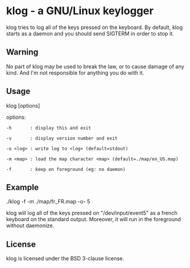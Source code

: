 klog - a GNU/Linux keylogger
============================

klog tries to log all of the keys pressed on the keyboard.
By default, klog starts as a daemon and you should send SIGTERM
in order to stop it.

Warning
-------
No part of klog may be used to break the law, or to cause damage of any
kind. And I'm not responsible for anything you do with it.

Usage
-----
klog [options] <eventid>

options:

	-h       : display this and exit
	
	-v       : display version number and exit
	
	-o <log> : write log to <log> (default=stdout)
	
	-m <map> : load the map character <map> (default=./map/en_US.map)
	
	-f       : keep on foreground (eg: no daemon)

Example
-------
./klog -f -m ./map/fr_FR.map -o- 5

klog will log all of the keys pressed on "/dev/input/event5" as a
french keyboard on the standard output. Moreover, it will run in
the foreground without daemonize.

License
-------
klog is licensed under the BSD 3-clause license.
